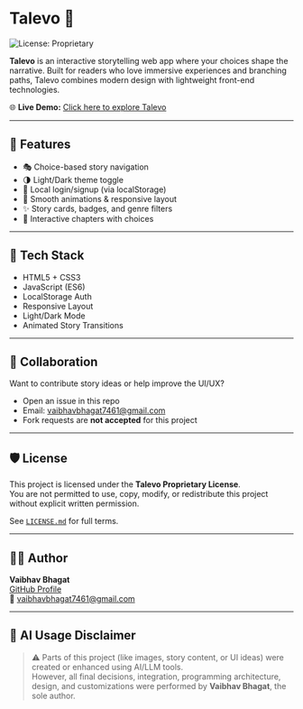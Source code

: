 # Talevo 🌌  
![License: Proprietary](https://img.shields.io/badge/license-proprietary-blueviolet)

**Talevo** is an interactive storytelling web app where your choices shape the narrative. Built for readers who love immersive experiences and branching paths, Talevo combines modern design with lightweight front-end technologies.

🌐 **Live Demo:** [Click here to explore Talevo](https://talevo.netlify.app/)

---

## 🚀 Features

- 🎭 Choice-based story navigation  
- 🌗 Light/Dark theme toggle  
- 🔐 Local login/signup (via localStorage)  
- 🎨 Smooth animations & responsive layout  
- ✨ Story cards, badges, and genre filters  
- 📖 Interactive chapters with choices  


---

## 🧰 Tech Stack

- HTML5 + CSS3
- JavaScript (ES6)
- LocalStorage Auth
- Responsive Layout
- Light/Dark Mode
- Animated Story Transitions

---

## 🤝 Collaboration

Want to contribute story ideas or help improve the UI/UX?

- Open an issue in this repo  
- Email: vaibhavbhagat7461@gmail.com  
- Fork requests are **not accepted** for this project
  
---

## 🛡️ License

This project is licensed under the **Talevo Proprietary License**.  
You are not permitted to use, copy, modify, or redistribute this project without explicit written permission.

See [`LICENSE.md`](LICENSE.md) for full terms.

---

## 👨‍💻 Author

**Vaibhav Bhagat**  
[GitHub Profile](https://github.com/VaibhavBhagat665)  
📧 vaibhavbhagat7461@gmail.com

---

## 🧠 AI Usage Disclaimer

> ⚠️ Parts of this project (like images, story content, or UI ideas) were created or enhanced using AI/LLM tools.  
> However, all final decisions, integration, programming architecture, design, and customizations were performed by **Vaibhav Bhagat**, the sole author.

